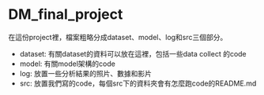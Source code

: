 # DM_final_project
在這份project裡，檔案粗略分成dataset、model、log和src三個部分。
* dataset: 有關dataset的資料可以放在這裡，包括一些data collect 的code
* model: 有關model架構的code
* log: 放置一些分析結果的照片、數據和影片
* src: 放置我們寫的code，每個src下的資料夾會有怎麼跑code的README.md
